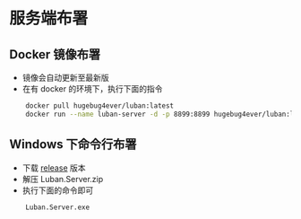 [//]: # (Author: bug)
[//]: # (Date: 2020-11-23 00:21:21)

# 服务端布署

## Docker 镜像布署
- 镜像会自动更新至最新版
- 在有 docker 的环境下，执行下面的指令
``` bash
    docker pull hugebug4ever/luban:latest
    docker run --name luban-server -d -p 8899:8899 hugebug4ever/luban:latest 
```

## Windows 下命令行布署
- 下载 [release](https://github.com/focus-creative-games/luban/releases) 版本
- 解压 Luban.Server.zip
- 执行下面的命令即可
```
    Luban.Server.exe
```